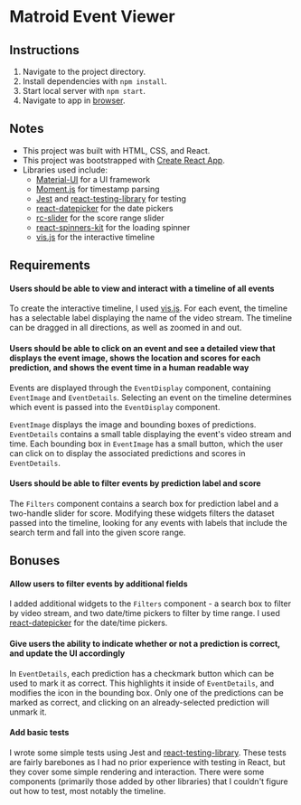# Matroid Event Viewer

## Instructions
1. Navigate to the project directory.
2. Install dependencies with `npm install`.
3. Start local server with `npm start`.
4. Navigate to app in [browser](http://localhost:3000).

## Notes
* This project was built with HTML, CSS, and React.
* This project was bootstrapped with [Create React App](https://github.com/facebook/create-react-app).
* Libraries used include:
  * [Material-UI](https://material-ui.com/) for a UI framework
  * [Moment.js](https://momentjs.com/) for timestamp parsing
  * [Jest](https://jestjs.io/) and [react-testing-library](https://github.com/testing-library/react-testing-library) for testing
  * [react-datepicker](https://reactdatepicker.com/) for the date pickers
  * [rc-slider](https://www.npmjs.com/package/rc-slider) for the score range slider
  * [react-spinners-kit](https://dmitrymorozoff.github.io/react-spinners-kit/) for the loading spinner
  * [vis.js](http://visjs.org/index.html) for the interactive timeline

## Requirements
#### Users should be able to view and interact with a timeline of all events
To create the interactive timeline, I used [vis.js](http://visjs.org/index.html). For each event, the timeline has a selectable label displaying the name of the video stream. The timeline can be dragged in all directions, as well as zoomed in and out.

#### Users should be able to click on an event and see a detailed view that displays the event image, shows the location and scores for each prediction, and shows the event time in a human readable way
Events are displayed through the `EventDisplay` component, containing `EventImage` and `EventDetails`. Selecting an event on the timeline determines which event is passed into the `EventDisplay` component.

`EventImage` displays the image and bounding boxes of predictions. `EventDetails` contains a small table displaying the event's video stream and time. Each bounding box in `EventImage` has a small button, which the user can click on to display the associated predictions and scores in `EventDetails`.

#### Users should be able to filter events by prediction label and score
The `Filters` component contains a search box for prediction label and a two-handle slider for score. Modifying these widgets filters the dataset passed into the timeline, looking for any events with labels that include the search term and fall into the given score range.

## Bonuses
#### Allow users to filter events by additional fields
I added additional widgets to the `Filters` component - a search box to filter by video stream, and two date/time pickers to filter by time range. I used [react-datepicker](https://reactdatepicker.com/) for the date/time pickers.

#### Give users the ability to indicate whether or not a prediction is correct, and update the UI accordingly
In `EventDetails`, each prediction has a checkmark button which can be used to mark it as correct. This highlights it inside of `EventDetails`, and modifies the icon in the bounding box. Only one of the predictions can be marked as correct, and clicking on an already-selected prediction will unmark it.

#### Add basic tests
I wrote some simple tests using Jest and [react-testing-library](https://github.com/testing-library/react-testing-library). These tests are fairly barebones as I had no prior experience with testing in React, but they cover some simple rendering and interaction. There were some components (primarily those added by other libraries) that I couldn't figure out how to test, most notably the timeline.
